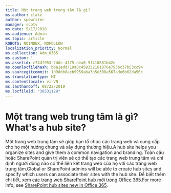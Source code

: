 ```yaml
---
title: Một trang web trung tâm là gì?
ms.author: clake
author: spowriter
manager: scotv
ms.date: 5/17/2018
ms.audience: Admin
ms.topic: article
ROBOTS: NOINDEX, NOFOLLOW
localization_priority: Normal
ms.collection: Adm_O365
ms.custom: ''
ms.assetid: c74df953-2ddc-4375-aea0-9f410881bb2e
ms.openlocfilehash: bba1edd719a0c459332161876e793bc37b53cc94
ms.sourcegitcommit: 1d98db8acb9959aba3b5e308a567ade6b62da56c
ms.translationtype: MT
ms.contentlocale: vi-VN
ms.lasthandoff: 08/22/2019
ms.locfileid: "36531129"
---
```

# <a name="whats-a-hub-site"></a><span data-ttu-id="6b31d-102">Một trang web trung tâm là gì?</span><span class="sxs-lookup"><span data-stu-id="6b31d-102">What's a hub site?</span></span>

<span data-ttu-id="6b31d-103">Một trang web trung tâm sẽ giúp bạn tổ chức các trang web và cung cấp cho họ một hướng chung và xây dựng thương hiệu.</span><span class="sxs-lookup"><span data-stu-id="6b31d-103">A hub site helps you organize sites and give them a common navigation and branding.</span></span> <span data-ttu-id="6b31d-104">Toàn cầu hoặc SharePoint quản trị viên sẽ có thể tạo các trang web trung tâm và chỉ định người dùng nào có thể liên kết trang web của họ với các trang web trung tâm.</span><span class="sxs-lookup"><span data-stu-id="6b31d-104">Global or SharePoint admins will be able to create hub sites and specify which users can associate their sites with the hub site.</span></span> <span data-ttu-id="6b31d-105">Để biết thêm chi tiết, xem [các trang web SharePoint hub mới trong Office 365](https://go.microsoft.com/fwlink/?linkid=869388).</span><span class="sxs-lookup"><span data-stu-id="6b31d-105">For more info, see [SharePoint hub sites new in Office 365](https://go.microsoft.com/fwlink/?linkid=869388).</span></span>
  

